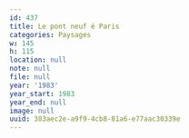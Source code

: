 ```yaml
---
id: 437
title: Le pont neuf é Paris
categories: Paysages
w: 145
h: 115
location: null
note: null
file: null
year: '1983'
year_start: 1983
year_end: null
image: null
uuid: 383aec2e-a9f9-4cb8-81a6-e77aac30339e
---
```


